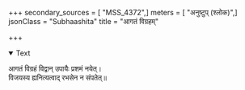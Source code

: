 +++
secondary_sources = [ "MSS_4372",]
meters = [ "अनुष्टुप् (श्लोक)",]
jsonClass = "Subhaashita"
title = "आगतं विग्रहम्"

+++

<details open><summary>Text</summary>

आगतं विग्रहं विद्वान् उपायैः प्रशमं नयेत्।  
विजयस्य ह्यनित्यत्वाद् रभसेन न संपतेत्॥
</details>
